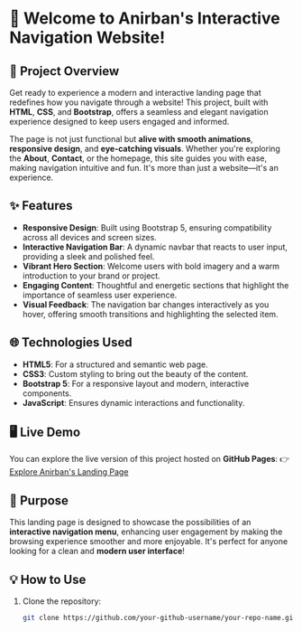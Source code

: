 # 🚀 Welcome to Anirban's Interactive Navigation Website!

## 🌟 Project Overview
Get ready to experience a modern and interactive landing page that redefines how you navigate through a website! This project, built with **HTML**, **CSS**, and **Bootstrap**, offers a seamless and elegant navigation experience designed to keep users engaged and informed.

The page is not just functional but **alive with smooth animations**, **responsive design**, and **eye-catching visuals**. Whether you're exploring the **About**, **Contact**, or the homepage, this site guides you with ease, making navigation intuitive and fun. It's more than just a website—it's an experience.

## ✨ Features
- **Responsive Design**: Built using Bootstrap 5, ensuring compatibility across all devices and screen sizes.
- **Interactive Navigation Bar**: A dynamic navbar that reacts to user input, providing a sleek and polished feel.
- **Vibrant Hero Section**: Welcome users with bold imagery and a warm introduction to your brand or project.
- **Engaging Content**: Thoughtful and energetic sections that highlight the importance of seamless user experience.
- **Visual Feedback**: The navigation bar changes interactively as you hover, offering smooth transitions and highlighting the selected item.

## 🌐 Technologies Used
- **HTML5**: For a structured and semantic web page.
- **CSS3**: Custom styling to bring out the beauty of the content.
- **Bootstrap 5**: For a responsive layout and modern, interactive components.
- **JavaScript**: Ensures dynamic interactions and functionality.

## 🖥️ Live Demo
You can explore the live version of this project hosted on **GitHub Pages**:
👉 [Explore Anirban's Landing Page](https://github.com/coderanirban/my-project.git)

## 🎯 Purpose
This landing page is designed to showcase the possibilities of an **interactive navigation menu**, enhancing user engagement by making the browsing experience smoother and more enjoyable. It's perfect for anyone looking for a clean and **modern user interface**!

## 💡 How to Use
1. Clone the repository:
   ```bash
   git clone https://github.com/your-github-username/your-repo-name.git
